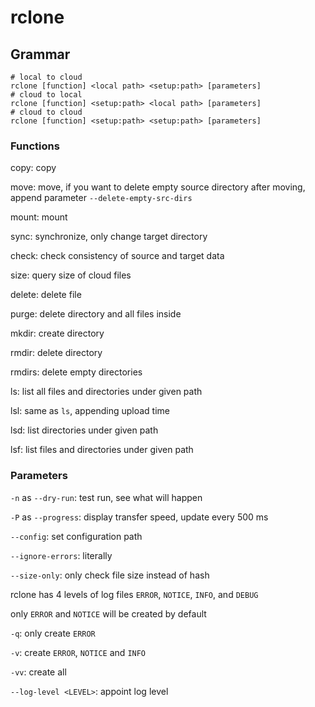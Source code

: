 
# rclone

## Grammar

```shell
# local to cloud
rclone [function] <local path> <setup:path> [parameters]
# cloud to local 
rclone [function] <setup:path> <local path> [parameters]
# cloud to cloud
rclone [function] <setup:path> <setup:path> [parameters]
```

### Functions

copy: copy

move: move, if you want to delete empty source directory after moving, append
parameter `--delete-empty-src-dirs`

mount: mount

sync: synchronize, only change target directory

check: check consistency of source and target data

size: query size of cloud files

delete: delete file

purge: delete directory and all files inside

mkdir: create directory

rmdir: delete directory

rmdirs: delete empty directories

ls: list all files and directories under given path

lsl: same as `ls`, appending upload time

lsd: list directories under given path

lsf: list files and directories under given path

### Parameters

`-n` as `--dry-run`: test run, see what will happen

`-P` as `--progress`: display transfer speed, update every 500 ms

`--config`: set configuration path

`--ignore-errors`: literally

`--size-only`: only check file size instead of hash

rclone has 4 levels of log files `ERROR`, `NOTICE`, `INFO`, and `DEBUG`

only `ERROR` and `NOTICE` will be created by default

`-q`: only create `ERROR`

`-v`: create `ERROR`, `NOTICE` and `INFO`

`-vv`: create all

`--log-level <LEVEL>`: appoint log level
